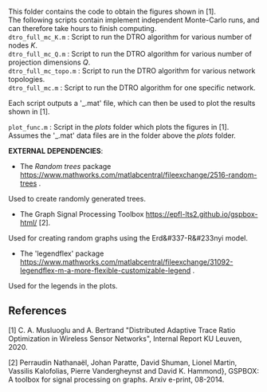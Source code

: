 This folder contains the code to obtain the figures shown in [1].  
The following scripts contain implement independent Monte-Carlo runs, and can therefore take hours to finish computing.  
`dtro_full_mc_K.m` : Script to run the DTRO algorithm for various number of nodes *K*.  
`dtro_full_mc_Q.m` : Script to run the DTRO algorithm for various number of projection dimensions *Q*.  
`dtro_full_mc_topo.m` : Script to run the DTRO algorithm for various network topologies.  
`dtro_full_mc.m` : Script to run the DTRO algorithm for one specific network.  

Each script outputs a '_.mat' file, which can then be used to plot the results shown in [1].  

`plot_func.m` : Script in the *plots* folder which plots the figures in [1]. Assumes the '_.mat' data files are in the folder above the *plots* folder.  

**EXTERNAL DEPENDENCIES**:  

* The *Random trees* package https://www.mathworks.com/matlabcentral/fileexchange/2516-random-trees .  

Used to create randomly generated trees.  

* The Graph Signal Processing Toolbox https://epfl-lts2.github.io/gspbox-html/ [2].  

Used for creating random graphs using the Erd&#337-R&#233nyi model.  

* The 'legendflex' package https://www.mathworks.com/matlabcentral/fileexchange/31092-legendflex-m-a-more-flexible-customizable-legend .  

Used for the legends in the plots.


## References ##

[1] C. A. Musluoglu and A. Bertrand "Distributed Adaptive Trace Ratio Optimization in Wireless Sensor Networks", Internal Report KU Leuven, 2020.

[2] Perraudin Nathanaël, Johan Paratte, David Shuman, Lionel Martin, Vassilis Kalofolias, Pierre Vandergheynst and David K. Hammond}, GSPBOX: A toolbox for signal processing on graphs. Arxiv e-print, 08-2014.
